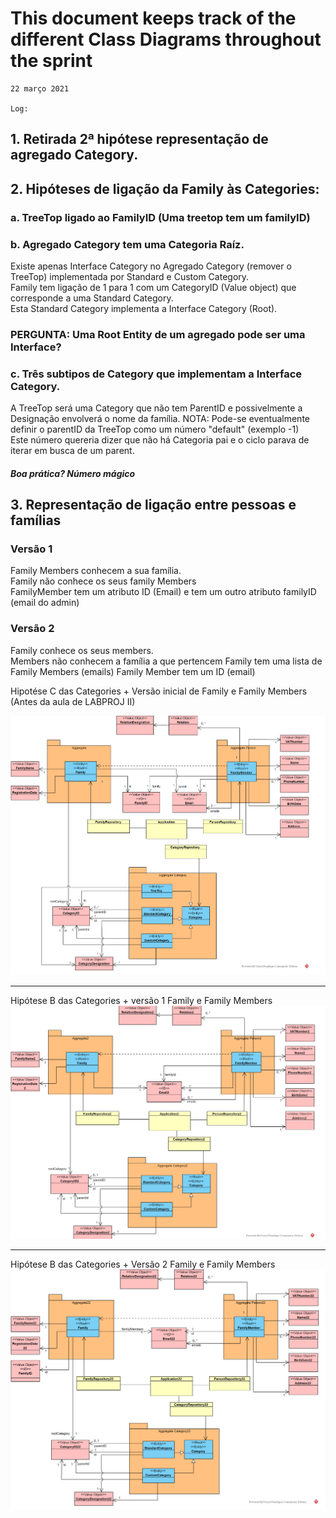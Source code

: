 # This document keeps track of the different Class Diagrams throughout the sprint

    22 março 2021

    Log:
    
## 1. Retirada 2ª hipótese representação de agregado Category.  
   
## 2. Hipóteses de ligação da Family às Categories:  
   
### a. TreeTop ligado ao FamilyID (Uma treetop tem um familyID)  

### b. Agregado Category tem uma Categoria Raíz.
   
   Existe apenas Interface Category no Agregado Category (remover o TreeTop) implementada por Standard e Custom Category.  
   Family tem ligação de 1 para 1 com um CategoryID (Value object) que corresponde a uma Standard Category.  
   Esta Standard Category implementa a Interface Category (Root).
       
   ### PERGUNTA: Uma Root Entity de um agregado pode ser uma Interface?
   
### c. Três subtipos de Category que implementam a Interface Category.
A TreeTop será uma Category que não tem ParentID e possivelmente a Designação envolverá o nome da família. 
NOTA: Pode-se eventualmente definir o parentID da TreeTop como um número "default" (exemplo -1)  
Este número quereria dizer que não há Categoria pai e o ciclo parava de iterar em busca de um parent.  
##### Boa prática? Número mágico
   

## 3. Representação de ligação entre pessoas e famílias  
  
   
   ### Versão 1
Family Members conhecem a sua família.  
Family não conhece os seus family Members  
FamilyMember tem um atributo ID (Email) e tem um outro atributo familyID (email do admin)
     
  
  ### Versão 2  
   Family conhece os seus members.   
    Members não conhecem a família a que pertencem
    Family tem uma lista de Family Members (emails)
    Family Member tem um ID (email)
    
   
Hipotése C das Categories + Versão inicial de Family e Family Members (Antes da aula de LABPROJ II)

![img.png](img.png)

---

Hipótese B das Categories + versão 1 Family e Family Members
![img_2.png](img_2.png)


---  

Hipótese B das Categories + Versão 2 Family e Family Members
![img_1.png](img_1.png)

    